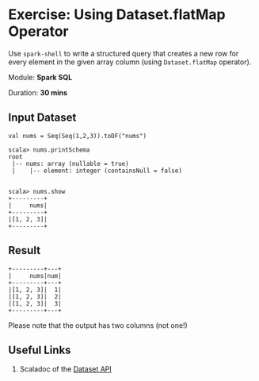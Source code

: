 # Exercise: Using Dataset.flatMap Operator

Use `spark-shell` to write a structured query that creates a new row for every element in the given array column (using `Dataset.flatMap` operator).

Module: **Spark SQL**

Duration: **30 mins**

## Input Dataset

```text
val nums = Seq(Seq(1,2,3)).toDF("nums")

scala> nums.printSchema
root
 |-- nums: array (nullable = true)
 |    |-- element: integer (containsNull = false)


scala> nums.show
+---------+
|     nums|
+---------+
|[1, 2, 3]|
+---------+
```

## Result

```text
+---------+---+
|     nums|num|
+---------+---+
|[1, 2, 3]|  1|
|[1, 2, 3]|  2|
|[1, 2, 3]|  3|
+---------+---+
```

Please note that the output has two columns (not one!)

## Useful Links

1. Scaladoc of the [Dataset API](http://spark.apache.org/docs/latest/api/scala/index.html#org.apache.spark.sql.Dataset)

<!--
## Solution

```text
// The following give one-column output only
val partSol1 = nums.flatMap(r => r.getSeq[Int](0))
val partSol2 = nums.flatMap(r => r.getSeq(0): Seq[Int])
val partSol3 = nums.flatMap(r => r.getAs[Seq[Int]]("nums"))

val solution = nums.as[Seq[Int]].flatMap((ns: Seq[Int]) => ns.map(n => (ns, n))).toDF("nums", "num")
val solution = for {
  ns <- nums.as[Seq[Int]]
  n <- ns
} yield (ns, n)
```

-->
